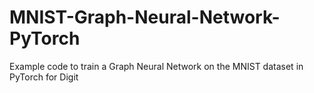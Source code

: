 # MNIST-Graph-Neural-Network-PyTorch

Example code to train a Graph Neural Network on the MNIST dataset in PyTorch for Digit 
